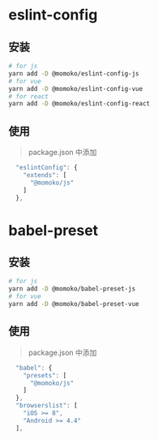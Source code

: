 # eslint-config

## 安装

```bash
# for js
yarn add -D @momoko/eslint-config-js
# for vue
yarn add -D @momoko/eslint-config-vue
# for react
yarn add -D @momoko/eslint-config-react
```

## 使用

> package.json 中添加

```js
  "eslintConfig": {
    "extends": [
      "@momoko/js"
    ]
  },
```

# babel-preset

## 安装

```bash
# for js
yarn add -D @momoko/babel-preset-js
# for vue
yarn add -D @momoko/babel-preset-vue
```

## 使用

> package.json 中添加

```js
  "babel": {
    "presets": [
      "@momoko/js"
    ]
  },
  "browserslist": [
    "iOS >= 8",
    "Android >= 4.4"
  ],
```
